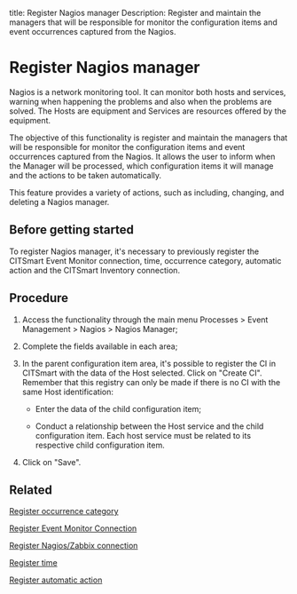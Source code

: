 title: Register Nagios manager
Description: Register and maintain the managers that will be responsible for monitor the configuration items and event occurrences captured from the Nagios.
# Register Nagios manager

Nagios is a network monitoring tool. It can monitor both hosts and services,
warning when happening the problems and also when the problems are solved. The
Hosts are equipment and Services are resources offered by the equipment.

The objective of this functionality is register and maintain the managers that
will be responsible for monitor the configuration items and event occurrences
captured from the Nagios. It allows the user to inform when the Manager will be
processed, which configuration items it will manage and the actions to be taken
automatically.

This feature provides a variety of actions, such as including, changing, and
deleting a Nagios manager.

Before getting started
--------------------------

To register Nagios manager, it's necessary to previously register the CITSmart
Event Monitor connection, time, occurrence category, automatic action and the
CITSmart Inventory connection.

Procedure
-------------

1.  Access the functionality through the main menu Processes \> Event Management
    \> Nagios \> Nagios Manager;

2.  Complete the fields available in each area;

3.  In the parent configuration item area, it's possible to register the CI in
    CITSmart with the data of the Host selected. Click on "Create CI". Remember
    that this registry can only be made if there is no CI with the same Host
    identification:

    - Enter the data of the child configuration item;

    - Conduct a relationship between the Host service and the child configuration
    item. Each host service must be related to its respective child
    configuration item.

1.  Click on "Save".

Related
-------

[Register occurrence category](/en-us/citsmart-platform-9/processes/event/configuration/register-occurence-category.html)

[Register Event Monitor Connection](/en-us/citsmart-platform-9/processes/event/configuration/register-event-monitor-connection.html)

[Register Nagios/Zabbix connection](/en-us/citsmart-platform-9/processes/event/configuration/register-nagios-zabbix-connection.html)

[Register time](/en-us/citsmart-platform-9/processes/event/configuration/register-time.html)

[Register automatic action](/en-us/citsmart-platform-9/additional-features/automation-of-operation/configuration/register-automatic-action.html)


<!-- !!! tip "About"

    <b>Product/Version:</b> CITSmart | 9.00 &nbsp;&nbsp;
    <b>Updated:</b>01/04/2019 – Anna Martins
